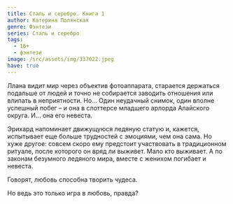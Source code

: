 ```yaml
---
title: Сталь и серебро. Книга 1
author: Катерина Полянская
genre: Фэнтези
series: Сталь и серебро
tags:
  - 16+
  - фэнтези
image: /src/assets/img/337022.jpeg
have: true
---
```

Ллана видит мир через объектив фотоаппарата, старается держаться подальше от людей и точно не собирается заводить отношения или влипать в неприятности. Но… Один неудачный снимок, один вполне успешный побег – и она в слоттерсе младшего арлорда Алайского округа. И… она его невеста.

Эрихард напоминает движущуюся ледяную статую и, кажется, испытывает еще больше трудностей с эмоциями, чем она сама. Но хуже другое: совсем скоро ему предстоит участвовать в традиционном ритуале, после которого он вряд ли выживет. Мало кто выживает. А по законам безумного ледяного мира, вместе с женихом погибает и невеста.

Говорят, любовь способна творить чудеса.

Но ведь это только игра в любовь, правда?
